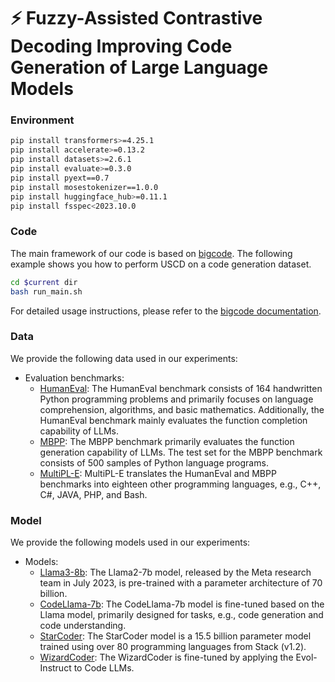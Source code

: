 # :zap: Fuzzy-Assisted Contrastive Decoding Improving Code Generation of Large Language Models

### Environment

```bash
pip install transformers>=4.25.1
pip install accelerate>=0.13.2
pip install datasets>=2.6.1
pip install evaluate>=0.3.0
pip install pyext==0.7
pip install mosestokenizer==1.0.0
pip install huggingface_hub>=0.11.1
pip install fsspec<2023.10.0
```

### Code

The main framework of our code is based on [bigcode](https://github.com/bigcode-project/bigcode-evaluation-harness). The following example shows you how to perform USCD on a code generation dataset.

```bash
cd $current dir
bash run_main.sh
```

For detailed usage instructions, please refer to the [bigcode documentation](https://github.com/bigcode-project/bigcode-evaluation-harness?tab=readme-ov-file#documentation).

### Data

We provide the following data used in our experiments:

- Evaluation benchmarks:
    - [HumanEval](https://huggingface.co/datasets/openai/openai_humaneval): The HumanEval benchmark consists of 164 handwritten Python programming problems and primarily focuses on language comprehension, algorithms, and basic mathematics. Additionally, the HumanEval benchmark mainly evaluates the function completion capability of LLMs.
    - [MBPP](https://huggingface.co/datasets/nus-yam/mbpp): The MBPP benchmark primarily evaluates the function generation capability of LLMs. The test set for the MBPP benchmark consists of 500 samples of Python language programs.
    - [MultiPL-E](https://huggingface.co/datasets/nuprl/MultiPL-E): MultiPL-E translates the HumanEval and MBPP benchmarks into eighteen other programming languages, e.g., C++, C#, JAVA, PHP, and Bash.

### Model

We provide the following models used in our experiments:

- Models:
    - [Llama3-8b](https://huggingface.co/meta-llama/Llama-2-7b): The Llama2-7b model, released by the Meta research team in July 2023, is pre-trained with a parameter architecture of 70 billion.
    - [CodeLlama-7b](https://huggingface.co/codellama/CodeLlama-7b-hf): The CodeLlama-7b model is fine-tuned based on the Llama model, primarily designed for tasks, e.g., code generation and code understanding.
    - [StarCoder](https://huggingface.co/bigcode/starcoder): The StarCoder model is a 15.5 billion parameter model trained using over 80 programming languages from Stack (v1.2).
    - [WizardCoder](https://huggingface.co/WizardLMTeam/WizardCoder-15B-V1.0): The WizardCoder is fine-tuned by applying the Evol-Instruct to Code LLMs.
